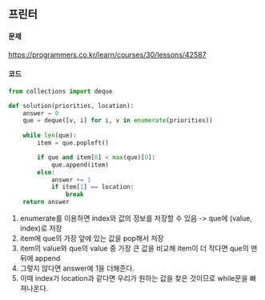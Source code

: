 ## 프린터

#### 문제
https://programmers.co.kr/learn/courses/30/lessons/42587

#### 코드
```python
from collections import deque

def solution(priorities, location):
    answer = 0
    que = deque([v, i] for i, v in enumerate(priorities))
    
    while len(que):
        item = que.popleft()

        if que and item[0] < max(que)[0]:
            que.append(item)
        else:
            answer += 1
            if item[1] == location:
                break
    return answer
```

1. enumerate를 이용하면 index와 값의 정보를 저장할 수 있음 -> que에 (value, index)로 저장
2. item에 que의 가장 앞에 있는 값을 pop해서 저장
3. item의 value와 que의 value 중 가장 큰 값을 비교해 item이 더 작다면 que의 맨 뒤에 append
4. 그렇지 않다면 answer에 1을 더해준다.
5. 이때 index가 location과 같다면 우리가 원하는 값을 찾은 것이므로 while문을 빠져나온다.
